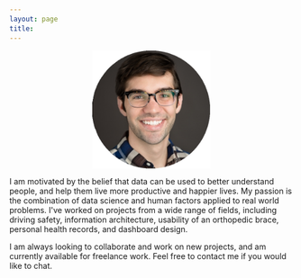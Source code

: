 ```yaml
---
layout: page
title:
---
```


<div style="margin-top:0px">
    <img src="/about/portrait.jpg" align="middle" alt="Portrait" style="width:15em; height:15em; margin-bottom:1em; display:block; margin:0 auto;">
</div>

I am motivated by the belief that data can be used to better understand people, and help them live more productive and happier lives. My passion is the combination of data science and human factors applied to real world problems. I've worked on projects from a wide range of fields, including driving safety, information architecture, usability of an orthopedic brace, personal health records, and dashboard design.

I am always looking to collaborate and work on new projects, and am currently available for freelance work. Feel free to contact me if you would like to chat.
